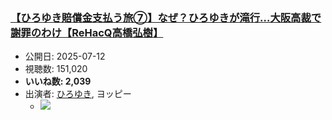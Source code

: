 ### [【ひろゆき賠償金支払う旅⑦】なぜ？ひろゆきが滝行…大阪高裁で謝罪のわけ【ReHacQ高橋弘樹】](https://www.youtube.com/watch?v=3Jx0xIMmwOs)
-   公開日: 2025-07-12
-   視聴数: 151,020
-   **いいね数: 2,039**
-   出演者: [ひろゆき](/rehacq_fan/people/ひろゆき "wikilink"), ヨッピー
    - [![](https://img.youtube.com/vi/3Jx0xIMmwOs/hqdefault.jpg)](https://www.youtube.com/watch?v=3Jx0xIMmwOs)
